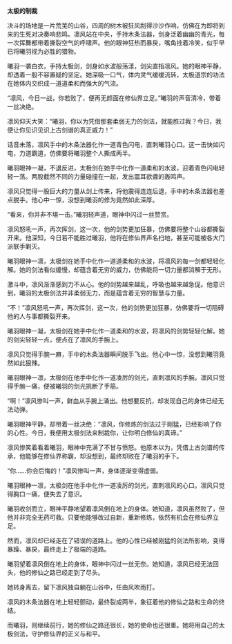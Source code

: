 **太极的制裁**  

决斗的场地是一片荒芜的山谷，四周的树木被狂风刮得沙沙作响，仿佛在为即将到来的生死对决奏响悲鸣。凛风站在中央，手持木条法器，剑身泛着幽幽的青光，每一次挥舞都带着撕裂空气的呼啸声。他的眼神狂热而暴戾，嘴角挂着冷笑，似乎早已将曦羽视为必胜的猎物。  

曦羽一袭白衣，手持太极剑，剑身如水波般荡漾，剑尖直指凛风。她的眼神平静，却透着一股不容置疑的坚定。她深吸一口气，体内灵气缓缓流转，太极道宗的功法在她体内交织成一道道柔和而强大的气流。  

“凛风，今日一战，你若败了，便再无颜面在修仙界立足。”曦羽的声音清冷，带着一丝决绝。  

凛风仰天大笑：“曦羽，你以为凭借那套柔弱无力的剑法，就能胜过我？今日，我便让你见识见识上古剑谱的真正威力！”  

话音未落，凛风手中的木条法器化作一道青色闪电，直刺曦羽心口。这一击快如闪电，力道霸道，仿佛要将曦羽整个人撕成两半。  

曦羽眼神一凝，不退反进，太极剑在她手中化作一道柔和的水波，迎着青色闪电轻轻一荡。两股截然不同的力量碰撞在一起，发出震耳欲聋的轰鸣声。  

凛风只觉得一股巨大的力量从剑上传来，将他震得连连后退，手中的木条法器也差点脱手。他心中一惊，没想到曦羽的修为竟然如此深厚。  

“看来，你并非不堪一击。”曦羽轻声道，眼神中闪过一丝赞赏。  

凛风怒吼一声，再次挥剑，这一次，他的剑势更加狂暴，仿佛要将整个山谷都撕裂开来。他深知，今日若不能胜过曦羽，他将在修仙界声名扫地，甚至可能被各大门派联手剿灭。  

曦羽眼神一凛，太极剑在她手中化作一道道柔和的水波，将凛风的每一剑都轻轻化解。她的剑法看似缓慢，却蕴含着无穷的威力，仿佛能将一切力量都消解于无形。  

激斗中，凛风渐渐感到力不从心。他的剑势越来越乱，呼吸也越来越急促。他意识到，曦羽的太极剑法并非柔弱无力，而是蕴含着无穷的智慧与力量。  

“不！”凛风怒吼一声，再次挥剑，这一次，他的剑势更加狂暴，仿佛要将一切阻碍他的人与事都撕裂开来。  

曦羽眼神一凝，太极剑在她手中化作一道柔和的水波，将凛风的剑势轻轻化解。她的剑尖轻轻一点，便点在了凛风的手腕上。  

凛风只觉得手腕一麻，手中的木条法器瞬间脱手飞出。他心中一惊，没想到曦羽竟然如此狠辣。  

曦羽眼神一凛，太极剑在他手中化作一道凌厉的剑光，直刺凛风的手腕。凛风只觉得手腕一痛，便被曦羽的剑光挑断了手筋。  

“啊！”凛风惨叫一声，鲜血从手腕上涌出。他想要反抗，却发现自己的身体已经无法动弹。  

曦羽眼神平静，却带着一丝决绝：“凛风，你修炼的剑法过于刚猛，已经影响了你的心性。今日，我便用太极剑法来制裁你，让你明白修仙的真谛。”  

凛风惨笑着看着曦羽，眼神中充满了不甘与愤怒。他原本以为，凭借上古剑谱的传承，他能够在修仙界称霸，却没想到，最终却败在了曦羽的手下。  

“你……你会后悔的！”凛风惨叫一声，身体逐渐变得虚弱。  

曦羽眼神一凛，太极剑在他手中化作一道凌厉的剑光，直刺凛风的心口。凛风只觉得胸口一痛，便失去了意识。  

曦羽收剑而立，眼神平静地望着凛风倒在地上的身体。她知道，凛风虽然败了，但他并非完全无药可救。只要他能够改过自新，重新修炼，依然有机会在修仙界立足。  

然而，凛风却已经走在了错误的道路上。他的心性已经被刚猛的剑法所影响，变得暴躁、暴戾，最终走上了极端的道路。  

曦羽望着凛风倒在地上的身体，眼神中闪过一丝无奈。她知道，凛风已经无法回头，他的修仙之路已经走到了尽头。  

她转身离去，留下凛风独自躺在山谷中，任由风吹雨打。  

凛风的木条法器在地上轻轻颤动，最终裂成两半，象征着他的修仙之路和生命的终结。  

而曦羽，则继续前行，她的修仙之路还很长，她的使命也还很重。她将用自己的太极剑法，守护修仙界的正义与和平。